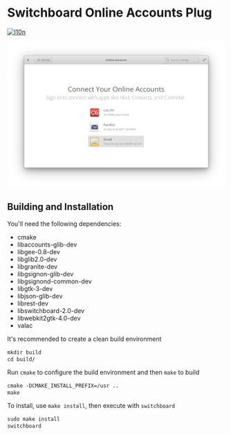 # Switchboard Online Accounts Plug
[![l10n](https://l10n.elementary.io/widgets/switchboard/switchboard-plug-onlineaccounts/svg-badge.svg)](https://l10n.elementary.io/projects/switchboard/switchboard-plug-onlineaccounts)

![screenshot](data/screenshot.png?raw=true)

## Building and Installation

You'll need the following dependencies:

* cmake
* libaccounts-glib-dev
* libgee-0.8-dev
* libglib2.0-dev
* libgranite-dev
* libgsignon-glib-dev
* libgsignond-common-dev
* libgtk-3-dev
* libjson-glib-dev
* librest-dev
* libswitchboard-2.0-dev
* libwebkit2gtk-4.0-dev
* valac

It's recommended to create a clean build environment

    mkdir build
    cd build/
    
Run `cmake` to configure the build environment and then `make` to build

    cmake -DCMAKE_INSTALL_PREFIX=/usr ..
    make
    
To install, use `make install`, then execute with `switchboard`

    sudo make install
    switchboard
